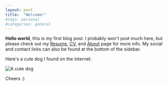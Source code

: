 ```yaml
---
layout: post
title:  "Welcome!"
#tags: personal
#categories: general
---
```


**Hello world**, this is my first blog post. I probably won't post much here, but please check out my [Resume](/_tabs/Resume.md), [CV](/_tabs/CV.md), and [About](/_tabs/about.md) page for more info. My social and contact links can also be found at the bottom of the sidebar.

Here's a cute dog I found on the internet.

![A cute dog](https://media1.popsugar-assets.com/files/thumbor/2uPTm-VBFfO2e8ktJiiCUSjbs8E/fit-in/1024x1024/filters:format_auto-!!-:strip_icc-!!-/2019/08/01/904/n/44701584/75fa1ba82bd91057_GettyImages-1024564986/i/Cutest-Dachshund-Photos.jpg)

Cheers :)
